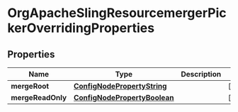 

# OrgApacheSlingResourcemergerPickerOverridingProperties

## Properties

Name | Type | Description | Notes
------------ | ------------- | ------------- | -------------
**mergeRoot** | [**ConfigNodePropertyString**](ConfigNodePropertyString.md) |  |  [optional]
**mergeReadOnly** | [**ConfigNodePropertyBoolean**](ConfigNodePropertyBoolean.md) |  |  [optional]



